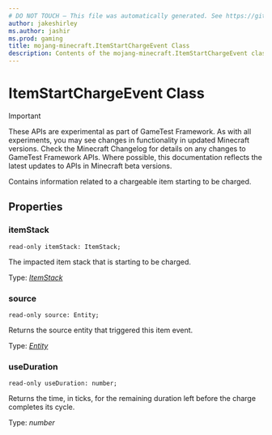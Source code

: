 ```yaml
---
# DO NOT TOUCH — This file was automatically generated. See https://github.com/Mojang/MinecraftScriptingApiDocsGenerator to modify descriptions, examples, etc.
author: jakeshirley
ms.author: jashir
ms.prod: gaming
title: mojang-minecraft.ItemStartChargeEvent Class
description: Contents of the mojang-minecraft.ItemStartChargeEvent class.
---
```

# ItemStartChargeEvent Class
>[!IMPORTANT]
>These APIs are experimental as part of GameTest Framework. As with all experiments, you may see changes in functionality in updated Minecraft versions. Check the Minecraft Changelog for details on any changes to GameTest Framework APIs. Where possible, this documentation reflects the latest updates to APIs in Minecraft beta versions.

Contains information related to a chargeable item starting to be charged.

## Properties
### **itemStack**
`read-only itemStack: ItemStack;`

The impacted item stack that is starting to be charged.

Type: [*ItemStack*](ItemStack.md)


### **source**
`read-only source: Entity;`

Returns the source entity that triggered this item event.

Type: [*Entity*](Entity.md)


### **useDuration**
`read-only useDuration: number;`

Returns the time, in ticks, for the remaining duration left before the charge completes its cycle.

Type: *number*


